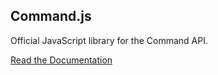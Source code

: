 ## Command.js

Official JavaScript library for the Command API.

[Read the Documentation](https://portal.oncommand.io/docs/command-js/0.23.0/introduction)